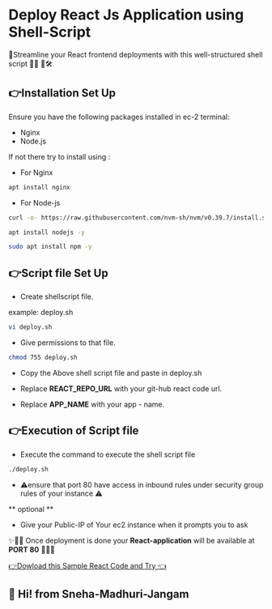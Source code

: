 # Deploy React Js  Application using Shell-Script

🚀Streamline your React frontend deployments with this well-structured shell script 🚀📁 📄🛠️

## 👉Installation Set Up

Ensure you have the following packages installed in ec-2 terminal: 

* Nginx
* Node.js

 If not there try to install using :

* For Nginx
```bash
apt install nginx
```
* For Node-js
```bash
curl -o- https://raw.githubusercontent.com/nvm-sh/nvm/v0.39.7/install.sh | bash
```
```bash
apt install nodejs -y
```
```bash
sudo apt install npm -y
```




## 👉Script file Set Up
* Create shellscript file. 

 example: deploy.sh
```bash
vi deploy.sh 
```

* Give permissions to that file. 
```bash
chmod 755 deploy.sh
```
* Copy the Above shell script file and paste in deploy.sh 
* Replace **REACT_REPO_URL** with your git-hub react code url. 

* Replace **APP_NAME** with your app - name. 

## 👉Execution of Script file

* Execute the command to execute the shell script file
```bash
./deploy.sh
```

* ⚠️ensure that port 80 have access in inbound rules under security group rules of your  instance ⚠️

** optional **
* Give your Public-IP of Your ec2 instance when it prompts you to ask 

✨🎉🥳 Once deployment is done your **React-application** will be available at  **PORT 80** 🎉🥳🥳




[ 👉Dowload this Sample React Code and Try 👈 ](https://github.com/Syknapse/react-hello-world-app.git)

## 👋 Hi! from Sneha-Madhuri-Jangam 
